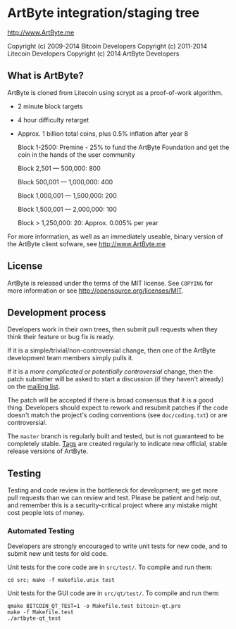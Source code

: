 ArtByte integration/staging tree
================================

http://www.ArtByte.me

Copyright (c) 2009-2014 Bitcoin Developers
Copyright (c) 2011-2014 Litecoin Developers
Copyright (c) 2014 ArtByte Developers

What is ArtByte?
----------------

ArtByte is cloned from Litecoin using scrypt as a proof-of-work algorithm.
 - 2 minute block targets
 - 4 hour difficulty retarget
 - Approx. 1 billion total coins, plus 0.5% inflation after year 8 

   Block 1-2500: Premine - 25% to fund the ArtByte Foundation and get the coin                           in the hands of the user community
 
   Block 2,501 — 500,000: 800

   Block 500,001 — 1,000,000: 400
 
   Block 1,000,001 — 1,500,000: 200

   Block 1,500,001 — 2,000,000: 100

   Block > 1,250,000: 20: Approx. 0.005% per year

For more information, as well as an immediately useable, binary version of
the ArtByte client sofware, see http://www.ArtByte.me

License
-------

ArtByte is released under the terms of the MIT license. See `COPYING` for more
information or see http://opensource.org/licenses/MIT.

Development process
-------------------

Developers work in their own trees, then submit pull requests when they think
their feature or bug fix is ready.

If it is a simple/trivial/non-controversial change, then one of the ArtByte
development team members simply pulls it.

If it is a *more complicated or potentially controversial* change, then the patch
submitter will be asked to start a discussion (if they haven't already) on the
[mailing list](http://sourceforge.net/mailarchive/forum.php?forum_name=bitcoin-development).

The patch will be accepted if there is broad consensus that it is a good thing.
Developers should expect to rework and resubmit patches if the code doesn't
match the project's coding conventions (see `doc/coding.txt`) or are
controversial.

The `master` branch is regularly built and tested, but is not guaranteed to be
completely stable. [Tags](https://github.com/bitcoin/bitcoin/tags) are created
regularly to indicate new official, stable release versions of ArtByte.

Testing
-------

Testing and code review is the bottleneck for development; we get more pull
requests than we can review and test. Please be patient and help out, and
remember this is a security-critical project where any mistake might cost people
lots of money.

### Automated Testing

Developers are strongly encouraged to write unit tests for new code, and to
submit new unit tests for old code.

Unit tests for the core code are in `src/test/`. To compile and run them:

    cd src; make -f makefile.unix test

Unit tests for the GUI code are in `src/qt/test/`. To compile and run them:

    qmake BITCOIN_QT_TEST=1 -o Makefile.test bitcoin-qt.pro
    make -f Makefile.test
    ./artbyte-qt_test

